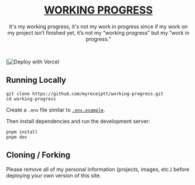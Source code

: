 <div align="center">
    <a href="https://wp.straight-line.org"><h1 align="center">WORKING PROGRESS</h1></a>

It's my working progress, it's not my work in progress since if my work on my project isn’t finished yet, it’s not my “working progress” but my “work in progress.”

</div>

<br/>


[![Deploy with Vercel](https://vercel.com/new/prof-nota/clone?teamCreateStatus=hidden&demo-title=Prof.+NOTA%27s+Working+Progress&demo-description=It%27s%20my%20working%20progress,%20it%27s%20not%20my%20work%20in%20progress%20since%20if%20my%20work%20on%20my%20project%20isn%E2%80%99t%20finished%20yet,%20it%E2%80%99s%20not%20my%20%E2%80%9Cworking%20progress%E2%80%9D%20but%20my%20%E2%80%9Cwork%20in%20progress.%E2%80%9D&demo-url=https%3A%2F%2Fwp.straight-line.org%2F&demo-image=https://prompt.straight-line.org/prof-nota-v.1.20.jpg&project-name=Prof.+NOTA's+Working+Progress&repository-name=working-progress&repository-url=https%3A%2F%2Fgithub.com%2Fmyreceiptt%2Fworking-progress&from=templates&integration-ids=oac_V3R1GIpkoJorr6fqyiwdhl17&teamSlug=clone)

## Running Locally


```sh-session
git clone https://github.com/myreceiptt/working-progress.git
cd working-progress
```


Create a `.env` file similar to [`.env.example`](https://github.com/myreceiptt/working-progress/blob/main/.env.example).

Then install dependencies and run the development server:
```sh-session
pnpm install
pnpm dev
```


## Cloning / Forking

Please remove all of my personal information (projects, images, etc.) before deploying your own version of this site.
